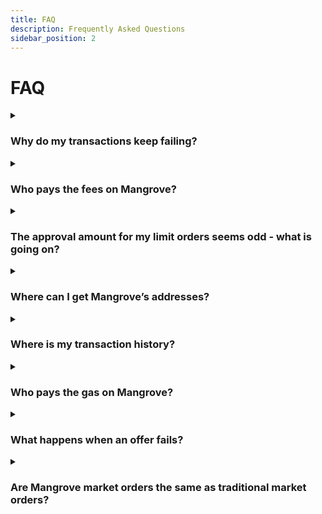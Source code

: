 ```yaml
---
title: FAQ
description: Frequently Asked Questions
sidebar_position: 2
---
```


# FAQ

<details><summary>

### Why do my transactions keep failing?
</summary>

Here are a few reasons as to why your transactions are failing on Mangrove exchange:
* The amount of gas or slippage you selected is too low - we encourage you to tweak those values and find out what works best for your trades.
* The [density](../../developers/terms/density.md) for your Limit order is too low - if you're trying to place a Limit order with a small amount, your order will fail and will not be executed. Mangrove requires that you provide a token amount greater than the amount of gas the triggered offer requires to be executed (called density).
    * You can check the minimum volume required to post a limit order [here](../web-app/trade/how-to-limit-order.md).

💡 Note: if you still want to place a limit order with a small amount (ex: 10 USDC), you can avoid the density check by using [IOC (Immediate Or Cancel)](../web-app/trade/more-on-order-types.md#immediate-or-cancel-ioc) orders. 

</details>


<details><summary>

### Who pays the fees on Mangrove?
</summary>
Fees on Mangrove are paid by the taker: The fee is taken from the tokens that the taker has bought.

Read more about fees [here](../web-app/trade/taker-fee.md), and also [here](../../developers/protocol/technical-references/governance-parameters/local-variables.md#taker-fees)
</details>


<details><summary>

### The approval amount for my limit orders seems odd - what is going on?

</summary>

**TL;DR**
* A rule of thumb for limit orders to avoid order failure due to lack of approval is to make sure you approve at least double the amount you target (or infinite approval).
* The easy way to do this is to use the "Use default" option on Metamask when executing an approval.


**Let's now clarify the difference between the "Max" and "Use default" approval values offered by Metamask.**
* "Max" will give you the maximum amount available in your wallet.

* If you have ticked the "allow infinite approval" on Mangrove app, "Use default" will give you an "infinite approval" amount.

* If you have unticked the "allow infinite approval" on Mangrove app, "Use default" will give you the maximum amount available in your wallet based on what you've keyed in. That amount differs **whether you are executing a market order or a limit order**.

**Example (no infinite approval)**

* Market order: if you want to buy some WMATIC with let's say 20 USDT, "Use default" will set the approval amount at _20 + slippage_. For a 2% slippage, the amount to approve would be 20.4 USDT.

* Limit order: if you want to buy some WMATIC for 20 USDT of worth with a limit order (ex: Good til time), "Use default" will set the approval amount at _40 (20 * 2)_.
    * If you have multiple open limit orders for the same token, the approvals then need to compound.
    * Example: if you create another Good til time limit order for 20 USDT of worth, the approval amount will be 40 (previous limit order) + 40 (new limit order) = 80 USDT.

</details>


<details><summary>

### Where can I get Mangrove’s addresses?
</summary>

The deployment addresses for the core contract for Mangrove, as well as the most important periphery contracts are available at [Developers → Deployment Addresses](../../developers/addresses/contract-addresses.md).
</details>

<details><summary>

### Where is my transaction history?
</summary>

Which order type are you trying to execute?
There are subtle differences between the various limit orders available on our Trade page. They might appear/be processed differently. We encourage you to first read the [More on order types](../web-app/trade/more-on-order-types.md) section.
</details>


<details><summary>

### Who pays the gas on Mangrove?
</summary>

If the offer succeeds, the gas costs for the [execution of the trade](../../developers/protocol/technical-references/reactive-offer/executing-offers.md) are paid by the offer taker. If the offer fails the taker is compensated for these gas costs - see [What happens when an offer fails?](#what-happens-when-an-offer-fails)
</details>

<details><summary>

### What happens when an offer fails?
</summary>

Offers in the order book may fail when taken, either because the maker consciously chose to [renege on the offer to trade](../../developers/protocol/background/taker-compensation.md), or because the maker contract reverted for other reasons. In that case, the taker has wasted some gas and will be compensated using the [offer provision](../../developers/protocol/technical-references/reactive-offer/offer-provision.md) (in native token) that the maker has deposited in Mangrove.
</details>

<details><summary>

### Are Mangrove market orders the same as traditional market orders?
</summary>

Mangrove's [market orders](../../developers/protocol/technical-references/market-order/README.md) are DeFi market orders - which are different from market orders in TradFi:

In TradFi, a market order is an order to buy or sell immediately at the best available price.

In DeFi, where transactions can be [front-run](https://www.investopedia.com/terms/f/frontrunning.asp) or [sandwiched](https://coinmarketcap.com/alexandria/article/what-are-sandwich-attacks-in-defi-and-how-can-you-avoid-them), adversaries may manipulate the best available price and thus extract value from a market order as there is no limit on the price. TradFi market orders are therefore unsafe for fully on-chain DEX'es like Mangrove.

To protect the user, Mangrove's market order therefore corresponds to a [**limit order**](https://www.investopedia.com/terms/l/limitorder.asp) in TradFi: An order to buy or sell at or below a given price.
More precisely, Mangrove ensures that the **average** price of the offers matched with the order does not exceed the specified price.

TL;DR: Mangrove market order = TradFi limit order.
</details>

